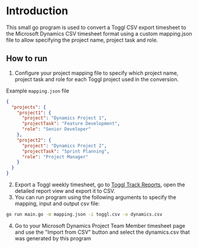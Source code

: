 # Introduction

This small go program is used to convert a Toggl CSV export timesheet to the
Microsoft Dynamics CSV timesheet format using a custom mapping.json file to
allow specifying the project name, project task and role.

## How to run

1. Configure your project mapping file to specify which project name, project
task and role for each Toggl project used in the conversion.

Example `mapping.json` file

```json
{
  "projects": {
    "project1": {
      "project": "Dynamics Project 1",
      "projectTask": "Feature Development",
      "role": "Senior Developer"
    },
    "project2": {
      "project": "Dynamics Project 2",
      "projectTask": "Sprint Planning",
      "role": "Project Manager"
    }
  }
}
```

2. Export a Toggl weekly timesheet, go to [Toggl Track Reports](https://track.toggl.com/reports), open the detailed report view and export it to CSV.
3. You can run program using the following arguments to specify the mapping, input and output csv file:

```bash
go run main.go -m mapping.json -i toggl.csv -o dynamics.csv
```

4. Go to your Microsoft Dynamics Project Team Member timesheet page and use the "Import from CSV" button and select the dynamics.csv that was generated by this program
